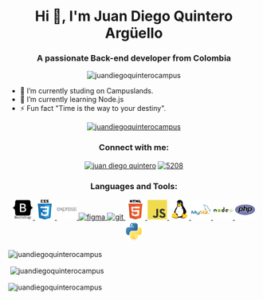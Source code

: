 <h1 align="center">Hi 👋, I'm Juan Diego Quintero Argüello</h1>
<h3 align="center">A passionate Back-end developer from Colombia</h3>

<p align="center"> <img src="https://komarev.com/ghpvc/?username=juandiegoquinterocampus&label=Profile%20views&color=0e75b6&style=flat" alt="juandiegoquinterocampus" /> </p>


 - 🔭 I’m currently studing on Campuslands.
 - 🌱 I’m currently learning Node.js
 - ⚡ Fun fact "Time is the way to your destiny".


<p align="center"> <a href="https://github.com/ryo-ma/github-profile-trophy"><img src="https://github-profile-trophy.vercel.app/?username=juandiegoquinterocampus" alt="juandiegoquinterocampus" /></a> </p>

<h3 align="center">Connect with me:</h3>
<p align="center">
<a href="https://linkedin.com/in/juan diego quintero" target="blank"><img align="center" src="https://raw.githubusercontent.com/rahuldkjain/github-profile-readme-generator/master/src/images/icons/Social/linked-in-alt.svg" alt="juan diego quintero" height="30" width="40" /></a>
<a href="https://discord.gg/5208" target="blank"><img align="center" src="https://raw.githubusercontent.com/rahuldkjain/github-profile-readme-generator/master/src/images/icons/Social/discord.svg" alt="5208" height="30" width="40" /></a>
</p>

<h3 align="center">Languages and Tools:</h3>
<p align="center"> <a href="https://getbootstrap.com" target="_blank" rel="noreferrer"> <img src="https://raw.githubusercontent.com/devicons/devicon/master/icons/bootstrap/bootstrap-plain-wordmark.svg" alt="bootstrap" width="40" height="40"/> </a> <a href="https://www.w3schools.com/css/" target="_blank" rel="noreferrer"> <img src="https://raw.githubusercontent.com/devicons/devicon/master/icons/css3/css3-original-wordmark.svg" alt="css3" width="40" height="40"/> </a> <a href="https://expressjs.com" target="_blank" rel="noreferrer"> <img src="https://raw.githubusercontent.com/devicons/devicon/master/icons/express/express-original-wordmark.svg" alt="express" width="40" height="40"/> </a> <a href="https://www.figma.com/" target="_blank" rel="noreferrer"> <img src="https://www.vectorlogo.zone/logos/figma/figma-icon.svg" alt="figma" width="40" height="40"/> </a> <a href="https://git-scm.com/" target="_blank" rel="noreferrer"> <img src="https://www.vectorlogo.zone/logos/git-scm/git-scm-icon.svg" alt="git" width="40" height="40"/> </a> <a href="https://www.w3.org/html/" target="_blank" rel="noreferrer"> <img src="https://raw.githubusercontent.com/devicons/devicon/master/icons/html5/html5-original-wordmark.svg" alt="html5" width="40" height="40"/> </a> <a href="https://developer.mozilla.org/en-US/docs/Web/JavaScript" target="_blank" rel="noreferrer"> <img src="https://raw.githubusercontent.com/devicons/devicon/master/icons/javascript/javascript-original.svg" alt="javascript" width="40" height="40"/> </a> <a href="https://www.linux.org/" target="_blank" rel="noreferrer"> <img src="https://raw.githubusercontent.com/devicons/devicon/master/icons/linux/linux-original.svg" alt="linux" width="40" height="40"/> </a> <a href="https://www.mysql.com/" target="_blank" rel="noreferrer"> <img src="https://raw.githubusercontent.com/devicons/devicon/master/icons/mysql/mysql-original-wordmark.svg" alt="mysql" width="40" height="40"/> </a> <a href="https://nodejs.org" target="_blank" rel="noreferrer"> <img src="https://raw.githubusercontent.com/devicons/devicon/master/icons/nodejs/nodejs-original-wordmark.svg" alt="nodejs" width="40" height="40"/> </a> <a href="https://www.php.net" target="_blank" rel="noreferrer"> <img src="https://raw.githubusercontent.com/devicons/devicon/master/icons/php/php-original.svg" alt="php" width="40" height="40"/> </a> <a href="https://www.python.org" target="_blank" rel="noreferrer"> <img src="https://raw.githubusercontent.com/devicons/devicon/master/icons/python/python-original.svg" alt="python" width="40" height="40"/> </a> </p>

<p><img align="center" src="https://github-readme-stats.vercel.app/api/top-langs?username=juandiegoquinterocampus&show_icons=true&locale=en&layout=compact" alt="juandiegoquinterocampus" /></p>

<p>&nbsp;<img align="center" src="https://github-readme-stats.vercel.app/api?username=juandiegoquinterocampus&show_icons=true&locale=en" alt="juandiegoquinterocampus" /></p>

<p><img align="center" src="https://github-readme-streak-stats.herokuapp.com/?user=juandiegoquinterocampus&" alt="juandiegoquinterocampus" /></p>